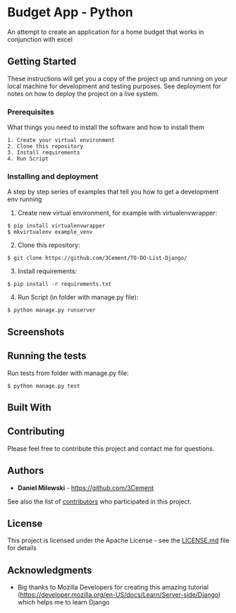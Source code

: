 # Budget App - Python

An attempt to create an application for a home budget that works in conjunction with excel

## Getting Started

These instructions will get you a copy of the project up and running on your local machine for development and testing purposes. See deployment for notes on how to deploy the project on a live system.

### Prerequisites

What things you need to install the software and how to install them

```
1. Create your virtual environment
2. Clone this repository
3. Install requirements
4. Run Script
```

### Installing and deployment

A step by step series of examples that tell you how to get a development env running

1. Create new virtual environment, for example with virtualenvwrapper:

```
$ pip install virtualenvwrapper
$ mkvirtualenv example_venv
```

2. Clone this repository:

```
$ git clone https://github.com/3Cement/TO-DO-List-Django/
```

3. Install requirements:

```
$ pip install -r requirements.txt
```

4. Run Script (in folder with manage.py file):

```
$ python manage.py runserver
```
## Screenshots

## Running the tests

Run tests from folder with manage.py file:

```
$ python manage.py test
```

## Built With

## Contributing

Please feel free to contribute this project and contact me for questions.

## Authors

* **Daniel Milewski** - https://github.com/3Cement

See also the list of [contributors](https://github.com/3Cement/Budget-App/graphs/contributors) who participated in this project.

## License

This project is licensed under the Apache License - see the [LICENSE.md](LICENSE.md) file for details

## Acknowledgments

* Big thanks to Mozilla Developers for creating this amazing tutorial (https://developer.mozilla.org/en-US/docs/Learn/Server-side/Django) which helps me to learn Django
